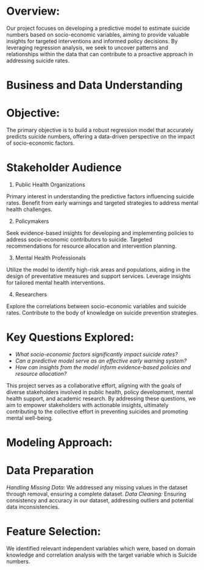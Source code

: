 # Overview:
Our project focuses on developing a predictive model to estimate suicide numbers based on socio-economic variables, aiming to provide valuable insights for targeted interventions and informed policy decisions. By leveraging regression analysis, we seek to uncover patterns and relationships within the data that can contribute to a proactive approach in addressing suicide rates.

# Business and Data Understanding

# Objective:
The primary objective is to build a robust regression model that accurately predicts suicide numbers, offering a data-driven perspective on the impact of socio-economic factors.

# Stakeholder Audience
1. Public Health Organizations

 Primary interest in understanding the predictive factors influencing suicide rates.
Benefit from early warnings and targeted strategies to address mental health challenges.

2. Policymakers

 Seek evidence-based insights for developing and implementing policies to address socio-economic contributors to suicide.
Targeted recommendations for resource allocation and intervention planning.

3. Mental Health Professionals

 Utilize the model to identify high-risk areas and populations, aiding in the design of preventative measures and support services.
Leverage insights for tailored mental health interventions.

4. Researchers

 Explore the correlations between socio-economic variables and suicide rates.
Contribute to the body of knowledge on suicide prevention strategies.

# Key Questions Explored:
- *What socio-economic factors significantly impact suicide rates?*
- *Can a predictive model serve as an effective early warning system?*
- *How can insights from the model inform evidence-based policies and resource allocation?*

This project serves as a collaborative effort, aligning with the goals of diverse stakeholders involved in public health, policy development, mental health support, and academic research. By addressing these questions, we aim to empower stakeholders with actionable insights, ultimately contributing to the collective effort in preventing suicides and promoting mental well-being.

# Modeling Approach:

# Data Preparation
*Handling Missing Data:* We addressed any missing values in the dataset through removal, ensuring a complete dataset.
*Data Cleaning:* Ensuring consistency and accuracy in our dataset, addressing outliers and potential data inconsistencies.

# Feature Selection:
We identified relevant independent variables which were,   based on domain knowledge and correlation analysis with the target variable which is Suicide numbers.
















